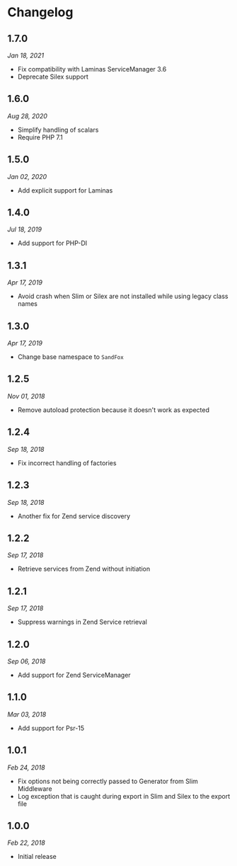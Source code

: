 # Changelog

## 1.7.0

*Jan 18, 2021*

* Fix compatibility with Laminas ServiceManager 3.6
* Deprecate Silex support

## 1.6.0

*Aug 28, 2020*

* Simplify handling of scalars
* Require PHP 7.1

## 1.5.0

*Jan 02, 2020*

* Add explicit support for Laminas

## 1.4.0

*Jul 18, 2019*

* Add support for PHP-DI

## 1.3.1

*Apr 17, 2019*

* Avoid crash when Slim or Silex are not installed while using legacy class names

## 1.3.0

*Apr 17, 2019*

* Change base namespace to `SandFox`

## 1.2.5

*Nov 01, 2018*

* Remove autoload protection because it doesn't work as expected

## 1.2.4

*Sep 18, 2018*

* Fix incorrect handling of factories

## 1.2.3

*Sep 18, 2018*

* Another fix for Zend service discovery

## 1.2.2

*Sep 17, 2018*

* Retrieve services from Zend without initiation

## 1.2.1

*Sep 17, 2018*

* Suppress warnings in Zend Service retrieval

## 1.2.0

*Sep 06, 2018*

* Add support for Zend ServiceManager

## 1.1.0

*Mar 03, 2018*

* Add support for Psr-15

## 1.0.1

*Feb 24, 2018*

* Fix options not being correctly passed to Generator from Slim Middleware
* Log exception that is caught during export in Slim and Silex to the export file

## 1.0.0

*Feb 22, 2018*

* Initial release
